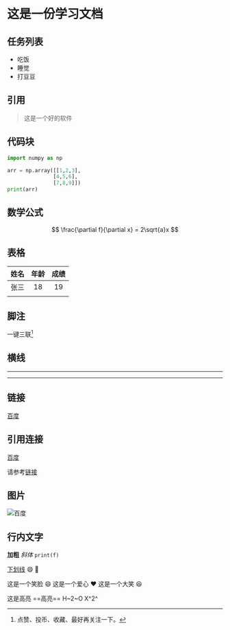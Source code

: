 # 这是一份学习文档

## 任务列表
- 吃饭
- 睡觉
- 打豆豆

## 引用
> 这是一个好的软件



## 代码块
```python
import numpy as np

arr = np.array([[1,2,3],
               [4,5,6],
               [7,8,9]])
print(arr)
```



## 数学公式

$$
\frac{\partial f}{\partial x} = 2\sqrt{a}x
$$



## 表格

| 姓名 | 年龄 | 成绩 |
| :--: | :--: | :--: |
| 张三 |  18  |  19  |
|      |      |      |



## 脚注

一键三联[^1]



## 横线

---

---



## 链接

[百度](baidu.com "一个搜索引擎")







## 引用连接

[百度][id]

[id]: baidu.com "一个搜索引擎"

请参考[链接](##链接)





## 图片

![百度](https://www.baidu.com/img/PCtm_d9c8750bed0b3c7d089fa7d55720d6cf.png '百度链接')

## 行内文字

**加粗** *斜体* `print(f)`

<u>下划线</u> 
:smile: :bread:

这是一个笑脸 :smile:
这是一个爱心 :heart:
这是一个大笑 :laughing:

这是高亮 ==高亮==
H~2~O
X^2^






[^1]: 点赞、投币、收藏、最好再关注一下。